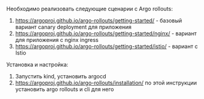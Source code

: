 Необходимо реализовать следующие сценарии с Argo rollouts:

1. https://argoproj.github.io/argo-rollouts/getting-started/ - базовый вариант canary deployment для приложения
2. https://argoproj.github.io/argo-rollouts/getting-started/nginx/ - вариант для приложения с nginx ingress
3. https://argoproj.github.io/argo-rollouts/getting-started/istio/ - вариант с Istio


Установка и настройка:
1. Запустить kind, установить argocd
2. https://argoproj.github.io/argo-rollouts/installation/ по этой инструкции установить argo rollouts и cli для него
